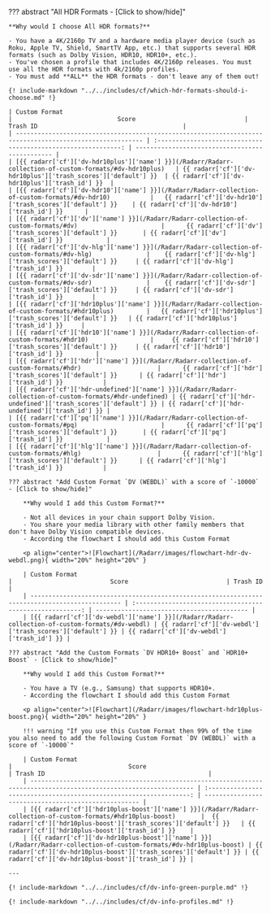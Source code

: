 <!-- markdownlint-disable MD041-->
??? abstract "All HDR Formats - [Click to show/hide]"

    **Why would I choose All HDR formats?**

    - You have a 4K/2160p TV and a hardware media player device (such as Roku, Apple TV, Shield, SmartTV App, etc.) that supports several HDR formats (such as Dolby Vision, HDR10, HDR10+, etc.).
    - You've chosen a profile that includes 4K/2160p releases. You must use all the HDR formats with 4k/2160p profiles.
    - You must add **ALL** the HDR formats - don't leave any of them out!

    {! include-markdown "../../includes/cf/which-hdr-formats-should-i-choose.md" !}

    | Custom Format                                                                                             |                             Score                              | Trash ID                                        |
    | --------------------------------------------------------------------------------------------------------- | :------------------------------------------------------------: | ----------------------------------------------- |
    | [{{ radarr['cf']['dv-hdr10plus']['name'] }}](/Radarr/Radarr-collection-of-custom-formats/#dv-hdr10plus)   | {{ radarr['cf']['dv-hdr10plus']['trash_scores']['default'] }}  | {{ radarr['cf']['dv-hdr10plus']['trash_id'] }}  |
    | [{{ radarr['cf']['dv-hdr10']['name'] }}](/Radarr/Radarr-collection-of-custom-formats/#dv-hdr10)           |   {{ radarr['cf']['dv-hdr10']['trash_scores']['default'] }}    | {{ radarr['cf']['dv-hdr10']['trash_id'] }}      |
    | [{{ radarr['cf']['dv']['name'] }}](/Radarr/Radarr-collection-of-custom-formats/#dv)                       |      {{ radarr['cf']['dv']['trash_scores']['default'] }}       | {{ radarr['cf']['dv']['trash_id'] }}            |
    | [{{ radarr['cf']['dv-hlg']['name'] }}](/Radarr/Radarr-collection-of-custom-formats/#dv-hlg)               |    {{ radarr['cf']['dv-hlg']['trash_scores']['default'] }}     | {{ radarr['cf']['dv-hlg']['trash_id'] }}        |
    | [{{ radarr['cf']['dv-sdr']['name'] }}](/Radarr/Radarr-collection-of-custom-formats/#dv-sdr)               |    {{ radarr['cf']['dv-sdr']['trash_scores']['default'] }}     | {{ radarr['cf']['dv-sdr']['trash_id'] }}        |
    | [{{ radarr['cf']['hdr10plus']['name'] }}](/Radarr/Radarr-collection-of-custom-formats/#hdr10plus)         |   {{ radarr['cf']['hdr10plus']['trash_scores']['default'] }}   | {{ radarr['cf']['hdr10plus']['trash_id'] }}     |
    | [{{ radarr['cf']['hdr10']['name'] }}](/Radarr/Radarr-collection-of-custom-formats/#hdr10)                 |     {{ radarr['cf']['hdr10']['trash_scores']['default'] }}     | {{ radarr['cf']['hdr10']['trash_id'] }}         |
    | [{{ radarr['cf']['hdr']['name'] }}](/Radarr/Radarr-collection-of-custom-formats/#hdr)                     |      {{ radarr['cf']['hdr']['trash_scores']['default'] }}      | {{ radarr['cf']['hdr']['trash_id'] }}           |
    | [{{ radarr['cf']['hdr-undefined']['name'] }}](/Radarr/Radarr-collection-of-custom-formats/#hdr-undefined) | {{ radarr['cf']['hdr-undefined']['trash_scores']['default'] }} | {{ radarr['cf']['hdr-undefined']['trash_id'] }} |
    | [{{ radarr['cf']['pq']['name'] }}](/Radarr/Radarr-collection-of-custom-formats/#pq)                       |      {{ radarr['cf']['pq']['trash_scores']['default'] }}       | {{ radarr['cf']['pq']['trash_id'] }}            |
    | [{{ radarr['cf']['hlg']['name'] }}](/Radarr/Radarr-collection-of-custom-formats/#hlg)                     |      {{ radarr['cf']['hlg']['trash_scores']['default'] }}      | {{ radarr['cf']['hlg']['trash_id'] }}           |

    ??? abstract "Add Custom Format `DV (WEBDL)` with a score of `-10000` - [Click to show/hide]"

        **Why would I add this Custom Format?**

        - Not all devices in your chain support Dolby Vision.
        - You share your media library with other family members that don't have Dolby Vision compatible devices.
        - According the flowchart I should add this Custom Format

        <p align="center">![Flowchart](/Radarr/images/flowchart-hdr-dv-webdl.png){ width="20%" height="20%" }

        | Custom Format                                                                                   |                           Score                           | Trash ID                                   |
        | ----------------------------------------------------------------------------------------------- | :-------------------------------------------------------: | ------------------------------------------ |
        | [{{ radarr['cf']['dv-webdl']['name'] }}](/Radarr/Radarr-collection-of-custom-formats/#dv-webdl) | {{ radarr['cf']['dv-webdl']['trash_scores']['default'] }} | {{ radarr['cf']['dv-webdl']['trash_id'] }} |

    ??? abstract "Add the Custom Formats `DV HDR10+ Boost` and `HDR10+ Boost` - [Click to show/hide]"

        **Why would I add this Custom Format?**

        - You have a TV (e.g., Samsung) that supports HDR10+.
        - According the flowchart I should add this Custom Format

        <p align="center">![Flowchart](/Radarr/images/flowchart-hdr10plus-boost.png){ width="20%" height="20%" }

        !!! warning "If you use this Custom Format then 99% of the time you also need to add the following Custom Format `DV (WEBDL)` with a score of `-10000`"

        | Custom Format                                                                                                       |                                Score                                | Trash ID                                             |
        | ------------------------------------------------------------------------------------------------------------------- | :-----------------------------------------------------------------: | ---------------------------------------------------- |
        | [{{ radarr['cf']['hdr10plus-boost']['name'] }}](/Radarr/Radarr-collection-of-custom-formats/#hdr10plus-boost)       |  {{ radarr['cf']['hdr10plus-boost']['trash_scores']['default'] }}   | {{ radarr['cf']['hdr10plus-boost']['trash_id'] }}    |
        | [{{ radarr['cf']['dv-hdr10plus-boost']['name'] }}](/Radarr/Radarr-collection-of-custom-formats/#dv-hdr10plus-boost) | {{ radarr['cf']['dv-hdr10plus-boost']['trash_scores']['default'] }} | {{ radarr['cf']['dv-hdr10plus-boost']['trash_id'] }} |

    ---

    {! include-markdown "../../includes/cf/dv-info-green-purple.md" !}

    {! include-markdown "../../includes/cf/dv-info-profiles.md" !}
<!-- markdownlint-enable MD041-->
